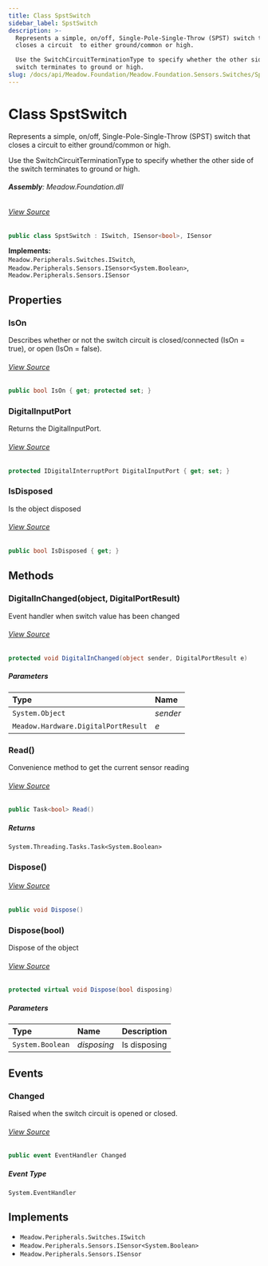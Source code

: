 ```yaml
---
title: Class SpstSwitch
sidebar_label: SpstSwitch
description: >-
  Represents a simple, on/off, Single-Pole-Single-Throw (SPST) switch that
  closes a circuit  to either ground/common or high. 

  Use the SwitchCircuitTerminationType to specify whether the other side of the
  switch terminates to ground or high.
slug: /docs/api/Meadow.Foundation/Meadow.Foundation.Sensors.Switches/SpstSwitch
---
```

# Class SpstSwitch
Represents a simple, on/off, Single-Pole-Single-Throw (SPST) switch that closes a circuit 
to either ground/common or high. 

Use the SwitchCircuitTerminationType to specify whether the other side of the switch
terminates to ground or high.

###### **Assembly**: Meadow.Foundation.dll
###### [View Source](https://github.com/WildernessLabs/Meadow.Foundation.git/blob/develop/Source/Meadow.Foundation.Core/Sensors/Switches/SpstSwitch.cs#L15)
```csharp title="Declaration"
public class SpstSwitch : ISwitch, ISensor<bool>, ISensor
```
**Implements:**  
`Meadow.Peripherals.Switches.ISwitch`, `Meadow.Peripherals.Sensors.ISensor<System.Boolean>`, `Meadow.Peripherals.Sensors.ISensor`

## Properties
### IsOn
Describes whether or not the switch circuit is closed/connected (IsOn = true), or open (IsOn = false).
###### [View Source](https://github.com/WildernessLabs/Meadow.Foundation.git/blob/develop/Source/Meadow.Foundation.Core/Sensors/Switches/SpstSwitch.cs#L20)
```csharp title="Declaration"
public bool IsOn { get; protected set; }
```
### DigitalInputPort
Returns the DigitalInputPort.
###### [View Source](https://github.com/WildernessLabs/Meadow.Foundation.git/blob/develop/Source/Meadow.Foundation.Core/Sensors/Switches/SpstSwitch.cs#L34)
```csharp title="Declaration"
protected IDigitalInterruptPort DigitalInputPort { get; set; }
```
### IsDisposed
Is the object disposed
###### [View Source](https://github.com/WildernessLabs/Meadow.Foundation.git/blob/develop/Source/Meadow.Foundation.Core/Sensors/Switches/SpstSwitch.cs#L39)
```csharp title="Declaration"
public bool IsDisposed { get; }
```
## Methods
### DigitalInChanged(object, DigitalPortResult)
Event handler when switch value has been changed
###### [View Source](https://github.com/WildernessLabs/Meadow.Foundation.git/blob/develop/Source/Meadow.Foundation.Core/Sensors/Switches/SpstSwitch.cs#L85)
```csharp title="Declaration"
protected void DigitalInChanged(object sender, DigitalPortResult e)
```

##### Parameters

| Type | Name |
|:--- |:--- |
| `System.Object` | *sender* |
| `Meadow.Hardware.DigitalPortResult` | *e* |

### Read()
Convenience method to get the current sensor reading
###### [View Source](https://github.com/WildernessLabs/Meadow.Foundation.git/blob/develop/Source/Meadow.Foundation.Core/Sensors/Switches/SpstSwitch.cs#L93)
```csharp title="Declaration"
public Task<bool> Read()
```

##### Returns

`System.Threading.Tasks.Task<System.Boolean>`
### Dispose()

###### [View Source](https://github.com/WildernessLabs/Meadow.Foundation.git/blob/develop/Source/Meadow.Foundation.Core/Sensors/Switches/SpstSwitch.cs#L96)
```csharp title="Declaration"
public void Dispose()
```
### Dispose(bool)
Dispose of the object
###### [View Source](https://github.com/WildernessLabs/Meadow.Foundation.git/blob/develop/Source/Meadow.Foundation.Core/Sensors/Switches/SpstSwitch.cs#L106)
```csharp title="Declaration"
protected virtual void Dispose(bool disposing)
```

##### Parameters

| Type | Name | Description |
|:--- |:--- |:--- |
| `System.Boolean` | *disposing* | Is disposing |

## Events
### Changed
Raised when the switch circuit is opened or closed.
###### [View Source](https://github.com/WildernessLabs/Meadow.Foundation.git/blob/develop/Source/Meadow.Foundation.Core/Sensors/Switches/SpstSwitch.cs#L29)
```csharp title="Declaration"
public event EventHandler Changed
```
##### Event Type
`System.EventHandler`

## Implements

* `Meadow.Peripherals.Switches.ISwitch`
* `Meadow.Peripherals.Sensors.ISensor<System.Boolean>`
* `Meadow.Peripherals.Sensors.ISensor`

